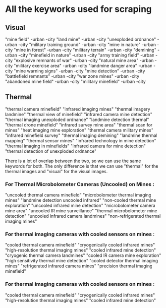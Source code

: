 # All the keyworks used for scraping

## Visual

"mine field" -urban -city
"land mine" -urban -city
"unexploded ordnance" -urban -city
"military training ground" -urban -city
"mine in nature" -urban -city
"mine in forest" -urban -city
"military terrain" -urban -city
"demining" -urban -city
"minefield in nature" -urban -city
"army training field" -urban -city
"explosive remnants of war" -urban -city
"natural mine area" -urban -city
"military exercise area" -urban -city
"landmine danger area" -urban -city
"mine warning signs" -urban -city
"mine detection" -urban -city
"battlefield remnants" -urban -city
"war zone mines" -urban -city
"abandoned mine field" -urban -city
"military minefield" -urban -city

## Thermal

"thermal camera minefield"
"infrared imaging mines"
"thermal imagery landmine"
"thermal view of minefield"
"infrared camera mine detection"
"thermal imaging unexploded ordnance"
"landmine detection thermal"
"thermal drone minefield"
"infrared survey mine area"
"thermal scan for mines"
"heat imaging mine exploration"
"thermal camera military mines"
"infrared minefield survey"
"thermal imaging demining"
"landmine thermal mapping"
"thermal sensor mines"
"infrared technology in mine detection"
"thermal imaging in minefields"
"infrared camera for mine detection"
"thermal detection of unexploded ordnance"

There is a lot of overlap between the two, so we can use the same keywords for both. The only difference is that we can use "thermal" for the thermal images and "visual" for the visual images.

### For Thermal Microbolometer Cameras (Uncooled) on Mines :

"uncooled thermal camera minefield"
"microbolometer thermal imaging mines"
"landmine detection uncooled infrared"
"non-cooled thermal mine exploration"
"uncooled infrared mine detection"
"microbolometer camera mine area"
"uncooled IR mine surveillance"
"thermal microbolometer mine detection"
"uncooled infrared camera landmines"
"non-refrigerated thermal imaging mines"

### For thermal imaging cameras with cooled sensors on mines :

"cooled thermal camera minefield"
"cryogenically cooled infrared mines"
"high-resolution thermal imaging mines"
"cooled infrared mine detection"
"cryogenic thermal camera landmines"
"cooled IR camera mine exploration"
"high sensitivity thermal mine detection"
"cooled detector thermal imaging mines"
"refrigerated infrared camera mines"
"precision thermal imaging minefield"

### For thermal imaging cameras with cooled sensors on mines :

"cooled thermal camera minefield"
"cryogenically cooled infrared mines"
"high-resolution thermal imaging mines"
"cooled infrared mine detection"